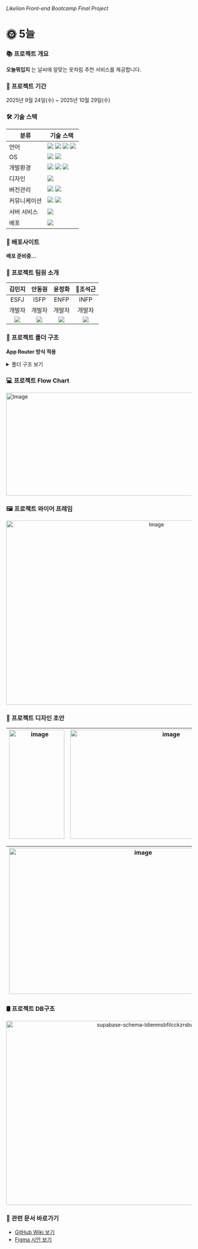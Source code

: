 ###### <i>Likelion Front-end Bootcamp Final Project</i>

# 🌞 5늘

### 📚 프로젝트 개요
**오늘뭐입지** 는 날씨에 알맞는 옷차림 추천 서비스를 제공합니다.

### 📆 프로젝트 기간
2025년 9월 24일(수) ~ 2025년 10월 29일(수)

### 🛠 기술 스택
| 분류         | 기술 스택                 |
| ------------ | --------------------------|
| 언어         |  <img src="https://img.shields.io/badge/React-61DAFB?style=flat-square&logo=React&logoColor=black"/> <img src="https://img.shields.io/badge/Next.js-000000?style=flat-square&logo=Next.js&logoColor=white"/> <img src="https://img.shields.io/badge/Tailwind CSS-06B6D4?style=flat-square&logo=Tailwind-CSS&logoColor=white"/> <img src="https://img.shields.io/badge/TypeScript-3178C6?style=flat-square&logo=TypeScript&logoColor=black"/> |
| OS          | <img src="https://img.shields.io/badge/Windows-1572B6?style=flat-square&logo=windows&logoColor=white"/> <img src="https://img.shields.io/badge/macOS-000000?style=flat-square&logo=apple&logoColor=white"/> |
| 개발환경     | <img src="https://img.shields.io/badge/Visual Studio Code-00B2E3?style=flat-square&logo=vscode&logoColor=white"/> <img src="https://img.shields.io/badge/Vite-646CFF?style=flat-square&logo=vite&logoColor=white"/> <img src="https://img.shields.io/badge/Bun-000000?style=flat-square&logo=Bun&logoColor=white"/> |
| 디자인       | <img src="https://img.shields.io/badge/Figma-F24E1E?style=flat-square&logo=figma&logoColor=white"/> |
| 버전관리     | <img src="https://img.shields.io/badge/GitHub-181717?style=flat-square&logo=GitHub&logoColor=white"/> <img src="https://img.shields.io/badge/Git-F05032?style=flat-square&logo=git&logoColor=white"/> |
| 커뮤니케이션 | <img src="https://img.shields.io/badge/Discord-5865F2?style=flat-square&logo=discord&logoColor=white"/> <img src="https://img.shields.io/badge/Notion-000000?style=flat-square&logo=notion&logoColor=white"/> |
| 서버 서비스  | <img src="https://img.shields.io/badge/Supabase-3FCF8E?style=flat-square&logo=Supabase&logoColor=white"/> |
| 배포        | <img src="https://img.shields.io/badge/Vercel-000000?style=flat-square&logo=Vercel&logoColor=white"/> |

### 🔗 배포사이트
**배포 준비중...**

### 🔰 프로젝트 팀원 소개
| 김민지 | 안동원 | 윤정화 | 👑조석근 | 
| ------ | ----- | ------ | ----- | 
| <div align="center">ESFJ</div> | <div align="center">ISFP</div> | <div align="center">ENFP</div> | <div align="center">INFP<div> | 
| <div align="center">개발자</div> | <div align="center">개발자</div> | <div align="center">개발자</div> | <div align="center">개발자</div> |
| <div align="center">[<img src="https://img.shields.io/badge/GitHub-181717?style=flat-square&logo=GitHub&logoColor=white"/>](https://github.com/minji-kim0524)</div> | <div align="center">[<img src="https://img.shields.io/badge/GitHub-181717?style=flat-square&logo=GitHub&logoColor=white"/>](https://github.com/dongwonAhn)</div> | <div align="center">[<img src="https://img.shields.io/badge/GitHub-181717?style=flat-square&logo=GitHub&logoColor=white"/>](https://github.com/gomteang2)</div> | <div align="center">[<img src="https://img.shields.io/badge/GitHub-181717?style=flat-square&logo=GitHub&logoColor=white"/>](https://github.com/IceJack)</div> | 

### 📂 프로젝트 폴더 구조
**App Router 방식 적용**
<details> 
<summary>폴더 구조 보기</summary>

```
🌞 5늘
├── 📁 .next
├── 📁 .vscode
│   ├── extention.json
│   └── settings.json
├── 📁 node_modules
├── 🌐 public
├── 📁 src
│   ├── 📁 @types
│   │   └── global.d.ts
│   ├── 📁 app
│   │   ├── 📁 api
│   │   │   ├── 📁 location
│   │   │   │   └── route.ts
│   │   ├── 📁 auth
│   │   │   ├── 📁 callback
│   │   │   │   └── route.ts
│   │   │   ├── 📁 setup
│   │   │   │   └── page.tsx
│   │   │   ├── 📁 signin
│   │   │   │   └── page.tsx
│   │   │   └── 📁 singup
│   │   │   │   └── page.tsx
│   │   ├── 📁 profile
│   │   │   └── page.tsx
│   │   ├── 📁 weather
│   │   │   └── page.tsx
│   │   ├── layout.tsx
│   │   └── page.tsx
│   ├── 📁 components
│   │   ├── 📁 ui
│   │   │   ├── Button.tsx
│   │   │   ├── CodiList.tsx
│   │   │   ├── FavoriteCodiList.tsx
│   │   │   ├── FilterButton.tsx
│   │   │   ├── Frame.tsx
│   │   │   ├── ImageForm.tsx
│   │   │   ├── ImageList.tsx
│   │   │   ├── Input.tsx
│   │   │   ├── Modal.tsx
│   │   │   ├── MyCodiList.tsx
│   │   │   ├── NavigationBar.tsx
│   │   │   ├── Notification.tsx
│   │   │   ├── OnboardingModal.tsx
│   │   │   ├── ProfileSheet.tsx
│   │   │   ├── ProfileTab.tsx
│   │   │   ├── Section.tsx
│   │   │   ├── SnsButton.tsx
│   │   │   ├── Spinner.tsx
│   │   │   └── WeatherDashboard.tsx
│   │   └── index.ts
│   ├── 📁 hooks
│   │   ├── useGeoLocation.ts
│   ├── 📁 libs
│   │   ├── 📁 supabase
│   │   │   ├── client.ts
│   │   │   ├── codistore.ts
│   │   │   ├── database.types.ts
│   │   │   └── server.ts
│   │   ├── getLocation.ts
│   │   └── getWeather.ts
│   ├── 📁 styles
│   │   └── main.css
│   ├── 📁 utils
│   │   ├── getWeatherCondition.ts
│   │   ├── index.ts
│   │   └── tw.ts
├── (.env.local)
├── .gitignore
├── .prettierrc
├── bun.lock
├── eslint.config.mjs
├── next-env.d.ts
├── next.config.ts
├── package.json
├── postcss.config.mjs
├── pull_request_template.md
├── README.md   
└── tsconfig.json
              
```
</details>

### 💻 프로젝트 Flow Chart
<img width="1231" height="279" alt="Image" src="https://github.com/user-attachments/assets/be0a2e54-c3bb-4495-8ff8-25df645b07fc" />

### 🖼 프로젝트 와이어 프레임
<div align="center"><img width="800" height="500" alt="Image" src="https://github.com/user-attachments/assets/a7de242b-ccac-4f1d-a115-2474ac568dcd" /></div>

### 🎨 프로젝트 디자인 초안
| <img width="150" height="296" alt="image" src="https://github.com/user-attachments/assets/f8474b70-0305-4c78-aef9-369e5c749a13" />| <img width="532" height="296" alt="image" src="https://github.com/user-attachments/assets/6b67c7dc-20af-407c-9ac5-50097c7d2028" />| 
| ------ | ----- |

| <img width="712" height="396" alt="image" src="https://github.com/user-attachments/assets/cedf1ef3-8c04-4ec8-8a31-0382b04be273" />| <img width="694" height="396" alt="image" src="https://github.com/user-attachments/assets/48c12542-b097-4252-87f2-7ba4cc71bf44" />|
| ------ | ----- | 

### 🛢 프로젝트 DB구조
<div align="center"><img width="750" height="500" alt="supabase-schema-ldienmsbfilcckzrsbwu" src="https://github.com/user-attachments/assets/74931a11-6746-4446-bcf6-63e46d51512b" /></div>

### 📖 관련 문서 바로가기
 - [GitHub Wiki 보기](https://github.com/FRONTENDBOOTCAMP-14th/Final-Project-Team-5/wiki)
 - [Figma 시안 보기](https://www.figma.com/design/lh07M4GQXyWqSh0JeTDNl4/weather-clothing?node-id=0-1&t=Rvx5ZngmZiR7lG9H-0)
